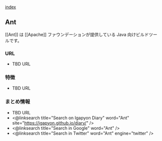 [index](https://igapyon.github.io/diary/keyword/index.html)

## Ant

[[Ant]] は [[Apache]] ファウンデーションが提供している Java 向けビルドツールです。

### URL

* TBD URL

### 特徴

* TBD URL

### まとめ情報

* TBD URL
* <@linksearch title="Search on Igapyon Diary" word="Ant" site="https://igapyon.github.io/diary/" />
* <@linksearch title="Search in Google" word="Ant" />
* <@linksearch title="Search in Twitter" word="Ant" engine="twitter" />
